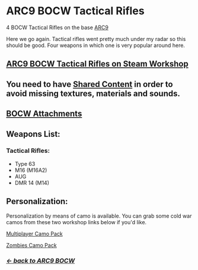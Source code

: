 # ARC9 BOCW Tactical Rifles

4 BOCW Tactical Rifles on the base [ARC9](https://github.com/HaodongMo/ARC-9)

Here we go again. Tactical rifles went pretty much under my radar so this should be good. Four weapons in which one is very popular around here.

## [ARC9 BOCW Tactical Rifles on Steam Workshop](https://steamcommunity.com/sharedfiles/filedetails/?id=3528712257)

## You need to have [Shared Content](https://github.com/multinettt/ARC-9_BOCW_Shared_Content) in order to avoid missing textures, materials and sounds.

## [BOCW Attachments](https://github.com/multinettt/ARC-9_BOCW_Attachments)

## Weapons List:
### Tactical Rifles:

- Type 63
- M16 (M16A2)
- AUG
- DMR 14 (M14)

## Personalization:

Personalization by means of camo is available. You can grab some cold war camos from these two workshop links below if you'd like.

[Multiplayer Camo Pack](https://steamcommunity.com/sharedfiles/filedetails/?id=2989163938)

[Zombies Camo Pack](https://steamcommunity.com/sharedfiles/filedetails/?id=2989231579)

### ***[← back to ARC9 BOCW](https://github.com/multinettt/ARC-9_BOCW)***
